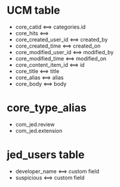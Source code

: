 # UCM table
- core_catid <==> categories.id
- core_hits <==>
- core_created_user_id <==> created_by
- core_created_time <==> created_on
- core_modified_user_id <==> modified_by
- core_modified_time <==> modified_on
- core_content_item_id <==> id
- core_title <==> title
- core_alias <==> alias
- core_body <==> body

# core_type_alias
- com_jed.review
- com_jed.extension
 
# jed_users table
- developer_name <==> custom field
- suspicious <==> custom field
